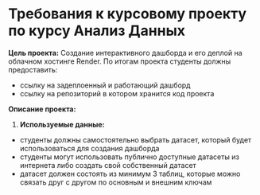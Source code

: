 # Требования к курсовому проекту по курсу Анализ Данных

**Цель проекта:** Создание интерактивного дашборда и его деплой на облачном хостинге Render. По итогам проекта студенты должны предоставить:  
* ссылку на задеплоенный и работающий дашборд
* ссылку на репозиторий в котором хранится код проекта

**Описание проекта:**  
1. **Используемые данные:**  
* студенты должны самостоятельно выбрать датасет, который будет использоваться для создания дашборда
* студенты могут использовать публично доступные датасеты из интернета либо создать свой собственный датасет
* датасет должен состоять из минимум 3 таблиц, которые можно связать друг с другом по основным и внешним ключам
